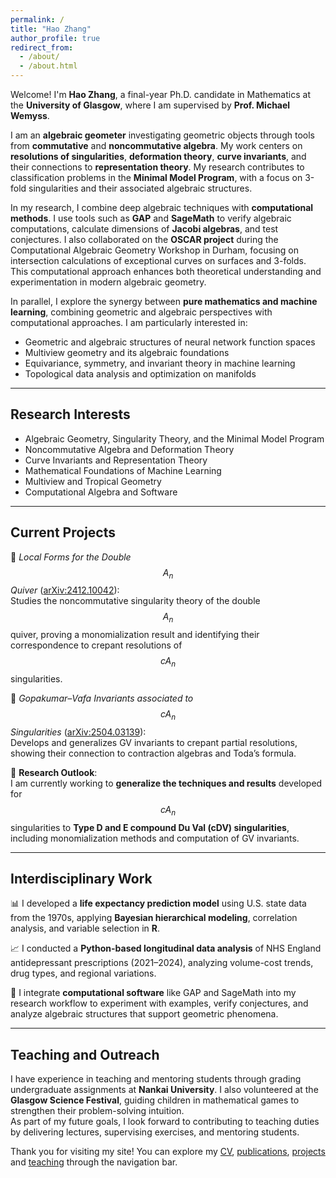 ```yaml
---
permalink: /
title: "Hao Zhang"
author_profile: true
redirect_from: 
  - /about/
  - /about.html
---
```


Welcome! I'm **Hao Zhang**, a final-year Ph.D. candidate in Mathematics at the **University of Glasgow**, where I am supervised by **Prof. Michael Wemyss**.

I am an **algebraic geometer** investigating geometric objects through tools from **commutative** and **noncommutative algebra**. My work centers on **resolutions of singularities**, **deformation theory**, **curve invariants**, and their connections to **representation theory**. My research contributes to classification problems in the **Minimal Model Program**, with a focus on 3-fold singularities and their associated algebraic structures.

In my research, I combine deep algebraic techniques with **computational methods**. I use tools such as **GAP** and **SageMath** to verify algebraic computations, calculate dimensions of **Jacobi algebras**, and test conjectures. I also collaborated on the **OSCAR project** during the Computational Algebraic Geometry Workshop in Durham, focusing on intersection calculations of exceptional curves on surfaces and 3-folds. This computational approach enhances both theoretical understanding and experimentation in modern algebraic geometry.

In parallel, I explore the synergy between **pure mathematics and machine learning**, combining geometric and algebraic perspectives with computational approaches. I am particularly interested in:

- Geometric and algebraic structures of neural network function spaces  
- Multiview geometry and its algebraic foundations  
- Equivariance, symmetry, and invariant theory in machine learning  
- Topological data analysis and optimization on manifolds  

---

## Research Interests

- Algebraic Geometry, Singularity Theory, and the Minimal Model Program  
- Noncommutative Algebra and Deformation Theory  
- Curve Invariants and Representation Theory  
- Mathematical Foundations of Machine Learning  
- Multiview and Tropical Geometry  
- Computational Algebra and Software

---

## Current Projects

📄 *Local Forms for the Double $$A_n$$ Quiver* ([arXiv:2412.10042](https://arxiv.org/abs/2412.10042)):  
Studies the noncommutative singularity theory of the double $$A_n$$ quiver, proving a monomialization result and identifying their correspondence to crepant resolutions of $$ cA_n $$ singularities.

📄 *Gopakumar–Vafa Invariants associated to* $$ cA_n $$ *Singularities* ([arXiv:2504.03139](https://arxiv.org/abs/2504.03139)):   
Develops and generalizes GV invariants to crepant partial resolutions, showing their connection to contraction algebras and Toda’s formula.

🔬 **Research Outlook**:  
I am currently working to **generalize the techniques and results** developed for $$ cA_n $$ singularities to **Type D and E compound Du Val (cDV) singularities**, including monomialization methods and computation of GV invariants.


---

## Interdisciplinary Work

📊 I developed a **life expectancy prediction model** using U.S. state data from the 1970s, applying **Bayesian hierarchical modeling**, correlation analysis, and variable selection in **R**.

📈 I conducted a **Python-based longitudinal data analysis** of NHS England antidepressant prescriptions (2021–2024), analyzing volume-cost trends, drug types, and regional variations.

🧮 I integrate **computational software** like GAP and SageMath into my research workflow to experiment with examples, verify conjectures, and analyze algebraic structures that support geometric phenomena.

---

## Teaching and Outreach

I have experience in teaching and mentoring students through grading undergraduate assignments at **Nankai University**. I also volunteered at the **Glasgow Science Festival**, guiding children in mathematical games to strengthen their problem-solving intuition.  
As part of my future goals, I look forward to contributing to teaching duties by delivering lectures, supervising exercises, and mentoring students. 


Thank you for visiting my site! You can explore my [CV](/cv/), [publications](/publications/), [projects](/portfolio/) and [teaching](/teaching/) through the navigation bar.
